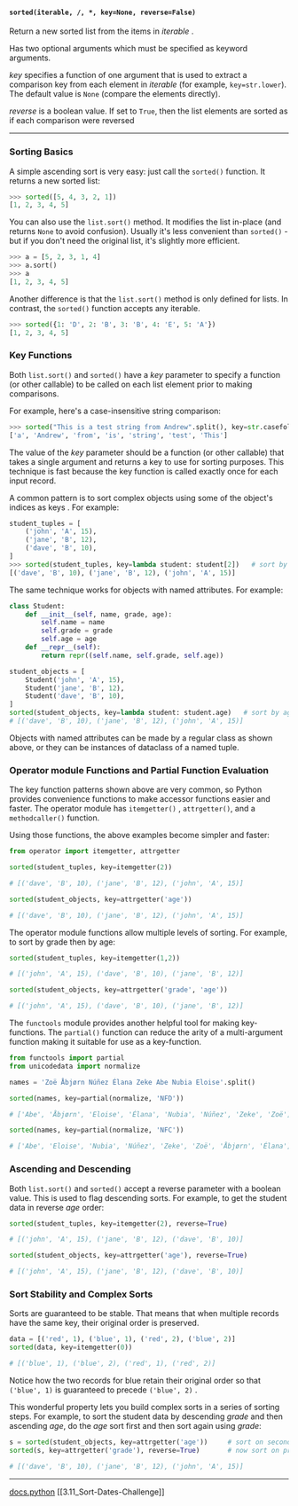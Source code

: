 #### `sorted(iterable, /, *, key=None, reverse=False)`

Return a new sorted list from the items in *iterable* .

Has two optional arguments which must be specified as keyword arguments.

*key* specifies a function of one argument that is used to extract a comparison key from each element in *iterable* (for example, `key=str.lower`). The default value is `None` (compare the elements directly).

*reverse* is a boolean value. If set to `True`, then the list elements are sorted as if each comparison were reversed

---
### Sorting Basics
A simple ascending sort is very easy: just call the `sorted()` function. 
It returns a new sorted list:

``` python
>>> sorted([5, 4, 3, 2, 1])
[1, 2, 3, 4, 5]
```

You can also use the `list.sort()` method. 
It modifies the list in-place (and returns `None` to avoid confusion).
Usually it's less convenient than `sorted()` - but if you don't need the original list, it's slightly more efficient.

``` python
>>> a = [5, 2, 3, 1, 4]
>>> a.sort()
>>> a
[1, 2, 3, 4, 5]
```

Another difference is that the `list.sort()` method is only defined for lists.
In contrast, the `sorted()` function accepts any iterable.

``` python
>>> sorted({1: 'D', 2: 'B', 3: 'B', 4: 'E', 5: 'A'})
[1, 2, 3, 4, 5]
```

### Key Functions

Both `list.sort()` and `sorted()` have  a *key* parameter to specify a function (or other callable) to be called on each list element prior to making comparisons. 

For example, here's a case-insensitive string comparison:

``` python
>>> sorted("This is a test string from Andrew".split(), key=str.casefold)
['a', 'Andrew', 'from', 'is', 'string', 'test', 'This']
```

The value of the *key* parameter should be a function (or other callable) that takes a single argument and returns a key to use for sorting purposes. This technique is fast because the key function is called exactly once for each input record. 

A common pattern is to sort complex objects using some of the object's indices as keys .
For example: 

``` python
student_tuples = [
    ('john', 'A', 15),
    ('jane', 'B', 12),
    ('dave', 'B', 10),
]
>>> sorted(student_tuples, key=lambda student: student[2])   # sort by age
[('dave', 'B', 10), ('jane', 'B', 12), ('john', 'A', 15)]
```

The same technique works for objects with named attributes.
For example:

``` python
class Student:
    def __init__(self, name, grade, age):
        self.name = name
        self.grade = grade
        self.age = age
    def __repr__(self):
        return repr((self.name, self.grade, self.age))

student_objects = [
    Student('john', 'A', 15),
    Student('jane', 'B', 12),
    Student('dave', 'B', 10),
]
sorted(student_objects, key=lambda student: student.age)   # sort by age
# [('dave', 'B', 10), ('jane', 'B', 12), ('john', 'A', 15)]
```

Objects with named attributes can be made by a regular class as shown above, 
or they can be instances of dataclass of a named tuple.

### Operator module Functions and Partial Function Evaluation

The key function patterns shown above are very common, so Python provides convenience functions to make accessor functions easier and faster. The operator module has `itemgetter()` , `attrgetter()`, and a `methodcaller()` function.

Using those functions, the above examples become simpler and faster:

``` python
from operator import itemgetter, attrgetter

sorted(student_tuples, key=itemgetter(2))

# [('dave', 'B', 10), ('jane', 'B', 12), ('john', 'A', 15)]

sorted(student_objects, key=attrgetter('age'))

# [('dave', 'B', 10), ('jane', 'B', 12), ('john', 'A', 15)]
```

The operator module functions allow multiple levels of sorting. 
For example, to sort by grade then by age:

``` python
sorted(student_tuples, key=itemgetter(1,2))

# [('john', 'A', 15), ('dave', 'B', 10), ('jane', 'B', 12)]

sorted(student_objects, key=attrgetter('grade', 'age'))

# [('john', 'A', 15), ('dave', 'B', 10), ('jane', 'B', 12)]
```

The `functools` module provides another helpful tool for making key-functions. 
The `partial()` function can reduce the arity of a multi-argument function making it suitable for use as a key-function.

``` python
from functools import partial
from unicodedata import normalize

names = 'Zoë Åbjørn Núñez Élana Zeke Abe Nubia Eloise'.split()

sorted(names, key=partial(normalize, 'NFD'))

# ['Abe', 'Åbjørn', 'Eloise', 'Élana', 'Nubia', 'Núñez', 'Zeke', 'Zoë']

sorted(names, key=partial(normalize, 'NFC'))

# ['Abe', 'Eloise', 'Nubia', 'Núñez', 'Zeke', 'Zoë', 'Åbjørn', 'Élana']
```

### Ascending and Descending
Both `list.sort()` and `sorted()` accept a reverse parameter with a boolean value. 
This is used to flag descending sorts. For example, to get the student data in reverse *age* order:

``` python
sorted(student_tuples, key=itemgetter(2), reverse=True)

# [('john', 'A', 15), ('jane', 'B', 12), ('dave', 'B', 10)]

sorted(student_objects, key=attrgetter('age'), reverse=True)

# [('john', 'A', 15), ('jane', 'B', 12), ('dave', 'B', 10)]
```

### Sort Stability and Complex Sorts
Sorts are guaranteed to be stable. That means that when multiple records have the same key, their original order is preserved. 

``` python
data = [('red', 1), ('blue', 1), ('red', 2), ('blue', 2)]
sorted(data, key=itemgetter(0))

# [('blue', 1), ('blue', 2), ('red', 1), ('red', 2)]
```

Notice how the two records for blue retain their original order so that `('blue', 1)` is guaranteed to precede `('blue', 2)` .

This wonderful property lets you build complex sorts in a series of sorting steps.
For example, to sort the student data by descending *grade* and then ascending *age*,
do the *age* sort first and then sort again using *grade*:

``` python
s = sorted(student_objects, key=attrgetter('age'))     # sort on secondary key
sorted(s, key=attrgetter('grade'), reverse=True)       # now sort on primary key, descending

# [('dave', 'B', 10), ('jane', 'B', 12), ('john', 'A', 15)]
```

---
[docs.python](https://docs.python.org/3/howto/sorting.html#odds-and-ends) 
[[3.11_Sort-Dates-Challenge]]